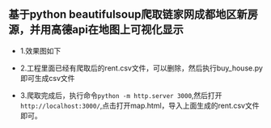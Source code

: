 ## 基于python beautifulsoup爬取链家网成都地区新房源，并用高德api在地图上可视化显示

- 1.效果图如下


- 2.工程里面已经有爬取后的rent.csv文件，可以删除，然后执行buy_house.py即可生成csv文件

- 3.爬取完成后，执行命令`python -m http.server 3000`,然后打开`http://localhost:3000/`,点击打开map.html，导入上面生成的rent.csv文件即可。